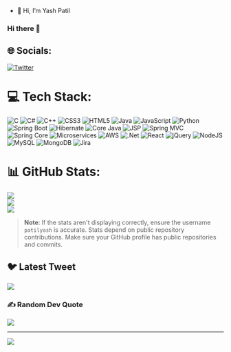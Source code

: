 - 👋 Hi, I’m Yash Patil

### Hi there 👋

## 🌐 Socials:
[![Twitter](https://img.shields.io/badge/Twitter-%231DA1F2.svg?logo=Twitter&logoColor=white)](https://twitter.com/eghodake) 

# 💻 Tech Stack:
![C](https://img.shields.io/badge/c-%2300599C.svg?style=for-the-badge&logo=c&logoColor=white) 
![C#](https://img.shields.io/badge/c%23-%23239120.svg?style=for-the-badge&logo=c-sharp&logoColor=white) 
![C++](https://img.shields.io/badge/c++-%2300599C.svg?style=for-the-badge&logo=c%2B%2B&logoColor=white) 
![CSS3](https://img.shields.io/badge/css3-%231572B6.svg?style=for-the-badge&logo=css3&logoColor=white) 
![HTML5](https://img.shields.io/badge/html5-%23E34F26.svg?style=for-the-badge&logo=html5&logoColor=white) 
![Java](https://img.shields.io/badge/java-%23ED8B00.svg?style=for-the-badge&logo=java&logoColor=white) 
![JavaScript](https://img.shields.io/badge/javascript-%23323330.svg?style=for-the-badge&logo=javascript&logoColor=%23F7DF1E) 
![Python](https://img.shields.io/badge/python-3670A0?style=for-the-badge&logo=python&logoColor=ffdd54) 
![Spring Boot](https://img.shields.io/badge/Spring%20Boot-%236DB33F.svg?style=for-the-badge&logo=spring&logoColor=white) 
![Hibernate](https://img.shields.io/badge/Hibernate-%2302569B.svg?style=for-the-badge&logo=hibernate&logoColor=white) 
![Core Java](https://img.shields.io/badge/Core%20Java-%23ED8B00.svg?style=for-the-badge&logo=java&logoColor=white) 
![JSP](https://img.shields.io/badge/JSP-%23F7A81B.svg?style=for-the-badge&logo=java&logoColor=white) 
![Spring MVC](https://img.shields.io/badge/Spring%20MVC-%236DB33F.svg?style=for-the-badge&logo=spring&logoColor=white) 
![Spring Core](https://img.shields.io/badge/Spring%20Core-%236DB33F.svg?style=for-the-badge&logo=spring&logoColor=white) 
![Microservices](https://img.shields.io/badge/Microservices-%23E44D26.svg?style=for-the-badge&logo=apachekafka&logoColor=white) 
![AWS](https://img.shields.io/badge/AWS-%23FF9900.svg?style=for-the-badge&logo=amazon-aws&logoColor=white) 
![.Net](https://img.shields.io/badge/.NET-5C2D91?style=for-the-badge&logo=.net&logoColor=white) 
![React](https://img.shields.io/badge/react-%2320232a.svg?style=for-the-badge&logo=react&logoColor=%2361DAFB) 
![jQuery](https://img.shields.io/badge/jquery-%230769AD.svg?style=for-the-badge&logo=jquery&logoColor=white) 
![NodeJS](https://img.shields.io/badge/node.js-6DA55F?style=for-the-badge&logo=node.js&logoColor=white) 
![MySQL](https://img.shields.io/badge/mysql-%2300f.svg?style=for-the-badge&logo=mysql&logoColor=white) 
![MongoDB](https://img.shields.io/badge/MongoDB-%234ea94b.svg?style=for-the-badge&logo=mongodb&logoColor=white) 
![Jira](https://img.shields.io/badge/jira-%230A0FFF.svg?style=for-the-badge&logo=jira&logoColor=white)

# 📊 GitHub Stats:
![](https://github-readme-stats.vercel.app/api?username=yashpatil&theme=dark&hide_border=false&include_all_commits=true&count_private=true)<br/>
![](https://github-readme-streak-stats.herokuapp.com/?user=yashpatil&theme=dark&hide_border=false)<br/>
![](https://github-readme-stats.vercel.app/api/top-langs/?username=yashpatil&theme=dark&hide_border=false&include_all_commits=true&count_private=true&layout=compact)

> **Note**: If the stats aren't displaying correctly, ensure the username `patilyash` is accurate. Stats depend on public repository contributions. Make sure your GitHub profile has public repositories and commits.

## 🐦 Latest Tweet
[![](https://gtce.itsvg.in/api?username=patilyash)](https://github.com/VishwaGauravIn/github-twitter-card-embed)

### ✍ Random Dev Quote
![](https://quotes-github-readme.vercel.app/api?type=horizontal&theme=dark)

---
[![](https://visitcount.itsvg.in/api?id=patilyash&icon=1&color=1)](https://visitcount.itsvg.in)


